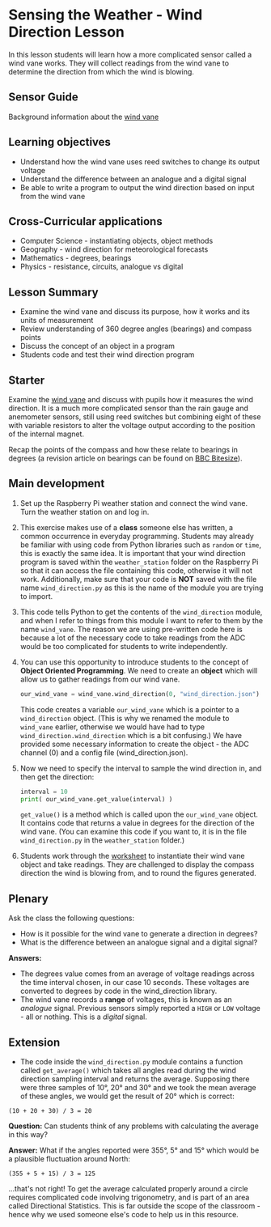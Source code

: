 #  Sensing the Weather - Wind Direction Lesson

In this lesson students will learn how a more complicated sensor called a wind vane works. They will collect readings from the wind vane to determine the direction from which the wind is blowing.

## Sensor Guide

Background information about the [wind vane](about.md)

## Learning objectives

- Understand how the wind vane uses reed switches to change its output voltage
- Understand the difference between an analogue and a digital signal
- Be able to write a program to output the wind direction based on input from the wind vane

## Cross-Curricular applications

- Computer Science - instantiating objects, object methods
- Geography - wind direction for meteorological forecasts
- Mathematics - degrees, bearings
- Physics - resistance, circuits, analogue vs digital

## Lesson Summary

- Examine the wind vane and discuss its purpose, how it works and its units of measurement
- Review understanding of 360 degree angles (bearings) and compass points
- Discuss the concept of an object in a program
- Students code and test their wind direction program

## Starter

Examine the [wind vane](about.md) and discuss with pupils how it measures the wind direction. It is a much more complicated sensor than the rain gauge and anemometer sensors, still using reed switches but combining eight of these with variable resistors to alter the voltage output according to the position of the internal magnet. 

Recap the points of the compass and how these relate to bearings in degrees (a revision article on bearings can be found on [BBC Bitesize](http://www.bbc.co.uk/schools/gcsebitesize/maths/geometry/coordinatesandbearingsrev3.shtml)). 

## Main development

1. Set up the Raspberry Pi weather station and connect the wind vane. Turn the weather station on and log in.

1. This exercise makes use of a **class** someone else has written, a common occurrence in everyday programming. Students may already be familiar with using code from Python libraries such as `random` or `time`, this is exactly the same idea. It is important that your wind direction program is saved within the `weather_station` folder on the Raspberry Pi so that it can access the file containing this code, otherwise it will not work. Additionally, make sure that your code is **NOT** saved with the file name `wind_direction.py` as this is the name of the module you are trying to import. 

1. This code tells Python to get the contents of the `wind_direction` module, and when I refer to things from this module I want to refer to them by the name `wind_vane`. The reason we are using pre-written code here is because a lot of the necessary code to take readings from the ADC would be too complicated for students to write independently. 

1. You can use this opportunity to introduce students to the concept of **Object Oriented Programming**. We need to create an **object** which will allow us to gather readings from our wind vane.

	```python
	our_wind_vane = wind_vane.wind_direction(0, "wind_direction.json")
	```

	This code creates a variable `our_wind_vane` which is a pointer to a `wind_direction` object. (This is why we renamed the module to `wind_vane` earlier, otherwise we would have had to type `wind_direction.wind_direction` which is a bit confusing.) We have provided some necessary information to create the object - the ADC channel (0) and a config file (wind_direction.json).

1. Now we need to specify the interval to sample the wind direction in, and then get the direction:

	```python
	interval = 10
	print( our_wind_vane.get_value(interval) )
	```
	`get_value()` is a method which is called upon the `our_wind_vane` object. It contains code that returns a value in degrees for the direction of the wind vane. (You can examine this code if you want to, it is in the file `wind_direction.py` in the `weather_station` folder.)


1. Students work through the [worksheet](worksheet.md) to instantiate their wind vane object and take readings. They are challenged to display the compass direction the wind is blowing from, and to round the figures generated.

## Plenary

Ask the class the following questions:

- How is it possible for the wind vane to generate a direction in degrees?
- What is the difference between an analogue signal and a digital signal?

**Answers:**

- The degrees value comes from an average of voltage readings across the time interval chosen, in our case 10 seconds. These voltages are converted to degrees by code in the wind_direction library.
- The wind vane records a **range** of voltages, this is known as an *analogue* signal. Previous sensors simply reported a `HIGH` or `LOW` voltage - all or nothing. This is a *digital* signal.


## Extension

- The code inside the `wind_direction.py` module contains a function called `get_average()` which takes all angles read during the wind direction sampling interval and returns the average. Supposing there were three samples of 10&deg;, 20&deg; and 30&deg; and we took the mean average of these angles, we would get the result of 20&deg; which is correct:

```
(10 + 20 + 30) / 3 = 20
```
**Question:** Can students think of any problems with calculating the average in this way?

**Answer:** What if the angles reported were 355&deg;, 5&deg; and 15&deg; which would be a plausible fluctuation around North:

```
(355 + 5 + 15) / 3 = 125
```

...that's not right! To get the average calculated properly around a circle requires complicated code involving trigonometry, and is part of an area called Directional Statistics. This is far outside the scope of the classroom - hence why we used someone else's code to help us in this resource.